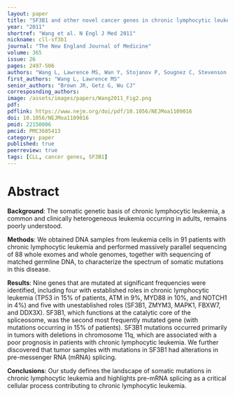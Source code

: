```yaml
---
layout: paper
title: "SF3B1 and other novel cancer genes in chronic lymphocytic leukemia"
year: "2011"
shortref: "Wang et al. N Engl J Med 2011"
nickname: cll-sf3b1
journal: "The New England Journal of Medicine"
volume: 365
issue: 26
pages: 2497-506
authors: "Wang L, Lawrence MS, Wan Y, Stojanov P, Sougnez C, Stevenson K, Werner L, Sivachenko A, DeLuca DS, Zhang L, Zhang W, Vartanov AR, Fernandes SM, Goldstein NR, Folco EG, Cibulskis K, Tesar B, Sievers QL, Shefler E, Gabriel S, Hacohen N, Reed R, Meyerson M, Golub TR, Lander ES, Neuberg D, Brown JR, Getz G, Wu CJ"
first_authors: "Wang L, Lawrence MS"
senior_authors: "Brown JR, Getz G, Wu CJ"
corresposnding_authors:
image: /assets/images/papers/Wang2011_Fig2.png
pdf:
pdflink: https://www.nejm.org/doi/pdf/10.1056/NEJMoa1109016 
doi: 10.1056/NEJMoa1109016
pmid: 22150006
pmcid: PMC3685413
category: paper
published: true
peerreview: true
tags: [CLL, cancer genes, SF3B1]
---
```


# Abstract

**Background**: The somatic genetic basis of chronic lymphocytic leukemia, a common and clinically heterogeneous leukemia occurring in adults, remains poorly understood.

**Methods**: We obtained DNA samples from leukemia cells in 91 patients with chronic lymphocytic leukemia and performed massively parallel sequencing of 88 whole exomes and whole genomes, together with sequencing of matched germline DNA, to characterize the spectrum of somatic mutations in this disease.

**Results**: Nine genes that are mutated at significant frequencies were identified, including four with established roles in chronic lymphocytic leukemia (TP53 in 15% of patients, ATM in 9%, MYD88 in 10%, and NOTCH1 in 4%) and five with unestablished roles (SF3B1, ZMYM3, MAPK1, FBXW7, and DDX3X). SF3B1, which functions at the catalytic core of the spliceosome, was the second most frequently mutated gene (with mutations occurring in 15% of patients). SF3B1 mutations occurred primarily in tumors with deletions in chromosome 11q, which are associated with a poor prognosis in patients with chronic lymphocytic leukemia. We further discovered that tumor samples with mutations in SF3B1 had alterations in pre-messenger RNA (mRNA) splicing.

**Conclusions**: Our study defines the landscape of somatic mutations in chronic lymphocytic leukemia and highlights pre-mRNA splicing as a critical cellular process contributing to chronic lymphocytic leukemia.

